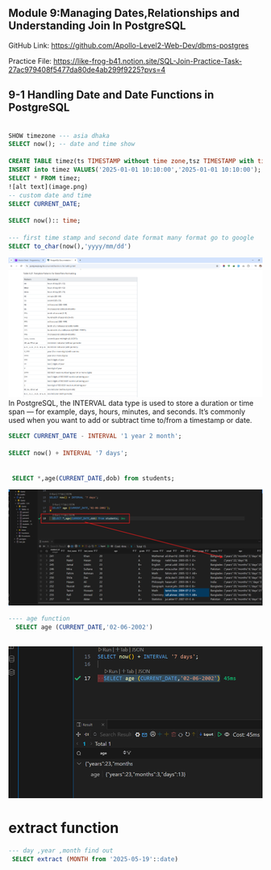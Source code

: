 ## Module 9:Managing Dates,Relationships and Understanding Join In PostgreSQL
GitHub Link: https://github.com/Apollo-Level2-Web-Dev/dbms-postgres



Practice File: https://like-frog-b41.notion.site/SQL-Join-Practice-Task-27ac979408f5477da80de4ab299f9225?pvs=4

##  9-1 Handling Date and Date Functions in PostgreSQL

```sql

SHOW timezone --- asia dhaka
SELECT now(); -- date and time show

CREATE TABLE timez(ts TIMESTAMP without time zone,tsz TIMESTAMP with time zone );
INSERT into timez VALUES('2025-01-01 10:10:00','2025-01-01 10:10:00');
SELECT * FROM timez;
![alt text](image.png)
-- custom date and time
SELECT CURRENT_DATE;

SELECT now():: time;

--- first time stamp and second date format many format go to google
SELECT to_char(now(),'yyyy/mm/dd')


```
![alt text](image-1.png)
In PostgreSQL, the INTERVAL data type is used to store a duration or time span — for example, days, hours, minutes, and seconds. It’s commonly used when you want to add or subtract time to/from a timestamp or date.
```sql
SELECT CURRENT_DATE - INTERVAL '1 year 2 month';

SELECT now() + INTERVAL '7 days';

  
 SELECT *,age(CURRENT_DATE,dob) from students;

```
  ![alt text](image-3.png)
```sql
---- age function
  SELECT age (CURRENT_DATE,'02-06-2002')
  
  ```
  ![alt text](image-2.png)
# extract function
```sql
--- day ,year ,month find out
 SELECT extract (MONTH from '2025-05-19'::date)
```